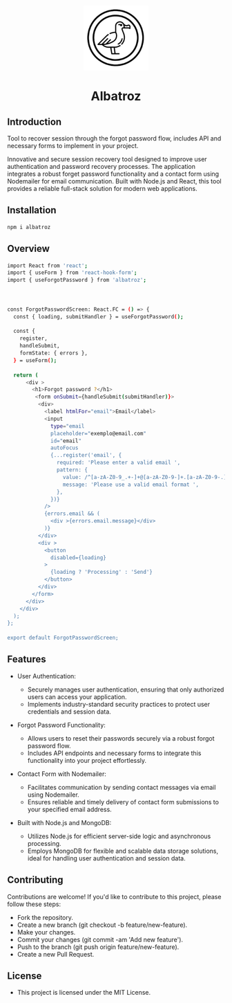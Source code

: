 
<div align="center">
   <img src="image/albatroz-logo.png" alt="Description" width="150" height="150">
   
# Albatroz  
</div>








## Introduction
Tool to recover session through the forgot password flow, includes API and necessary forms to implement in your project.

Innovative and secure session recovery tool designed to improve user authentication and password recovery processes. The application integrates a robust forget password functionality and a contact form using Nodemailer for email communication. Built with Node.js and React, this tool provides a reliable full-stack solution for modern web applications.


## Installation





```bash
npm i albatroz
```
## Overview

```bash
import React from 'react';
import { useForm } from 'react-hook-form';
import { useForgotPassword } from 'albatroz';



const ForgotPasswordScreen: React.FC = () => {
  const { loading, submitHandler } = useForgotPassword();

  const {
    register,
    handleSubmit,
    formState: { errors },
  } = useForm();

  return (
      <div >
        <h1>Forgot password ?</h1>
         <form onSubmit={handleSubmit(submitHandler)}>
          <div>
            <label htmlFor="email">Email</label>
            <input
              type="email
              placeholder="exemplo@email.com"
              id="email"
              autoFocus
              {...register('email', {
                required: 'Please enter a valid email ',
                pattern: {
                  value: /^[a-zA-Z0-9_.+-]+@[a-zA-Z0-9-]+.[a-zA-Z0-9-.]+$/i,
                  message: 'Please use a valid email format ',
                },
              })}
            />
            {errors.email && (
              <div >{errors.email.message}</div>
            )}
          </div>
          <div >
            <button
              disabled={loading}
            >
              {loading ? 'Processing' : 'Send'}
            </button>
          </div>
        </form>
      </div>
    </div>
  );
};

export default ForgotPasswordScreen;


```
## Features

   - User Authentication:
        - Securely manages user authentication, ensuring that only authorized users can access your application.
        - Implements industry-standard security practices to protect user credentials and session data.

   - Forgot Password Functionality:
       - Allows users to reset their passwords securely via a robust forgot password flow.
       - Includes API endpoints and necessary forms to integrate this functionality into your project effortlessly.

   - Contact Form with Nodemailer:
        - Facilitates communication by sending contact messages via email using Nodemailer.
        - Ensures reliable and timely delivery of contact form submissions to your specified email address.

   - Built with Node.js and MongoDB:
        - Utilizes Node.js for efficient server-side logic and asynchronous processing.
        - Employs MongoDB for flexible and scalable data storage solutions, ideal for handling user authentication and session data.





## Contributing

  Contributions are welcome! If you'd like to contribute to this project, please follow these steps:

   -  Fork the repository.
   - Create a new branch (git checkout -b feature/new-feature).
   -  Make your changes.
   -  Commit your changes (git commit -am 'Add new feature').
   -  Push to the branch (git push origin feature/new-feature).
   -  Create a new Pull Request.

## License

 - This project is licensed under the MIT License.
